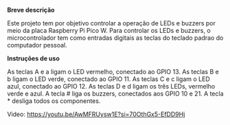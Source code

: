 **Breve descrição**

Este projeto tem por objetivo controlar a operação de LEDs e buzzers por meio da placa Raspberry Pi Pico W.
Para controlar os LEDs e buzzers, o microcontrolador tem como entradas digitais as teclas do teclado padrao do computador pessoal.


**Instruções de uso**

As teclas A e a ligam o LED vermelho, conectado ao GPIO 13.
As teclas B e b ligam o LED verde, conectado ao GPIO 11.
As teclas C e c ligam o LED azul, conectado ao GPIO 12.
As teclas D e d ligam os três LEDs, vermelho verde e azul.
A tecla # liga os buzzers, conectados aos GPIO 10 e 21.
A tecla * desliga todos os componentes.

Video: https://youtu.be/AwMFRUysw1E?si=70OthGx5-EfDD9Hj
